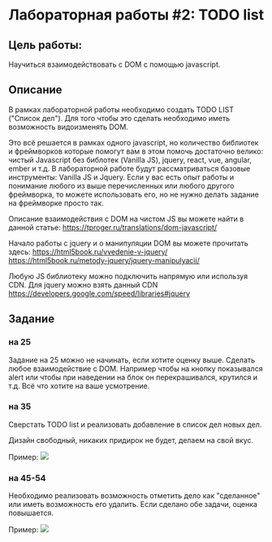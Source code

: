 # Лабораторная работы #2: TODO list

## Цель работы: 
Научиться взаимодействовать с DOM с помощью javascript.

## Описание

В рамках лабораторной работы необходимо создать TODO LIST ("Список дел").
Для того чтобы это сделать необходимо иметь возможность видоизменять DOM. 

Это всё решается в рамках одного javascript, но количество библиотек и фреймворков которые помогут вам в этом помочь достаточно велико: чистый Javascript без библотек (Vanilla JS), jquery, react, vue, angular, ember и т.д. В лабораторной работе будут рассматриваться базовые инструменты: Vanilla JS и Jquery. Если у вас есть опыт работы и понимание любого из выше перечисленных или любого другого фреймворка, то можете использовать его, но не нужно делать задание на фреймворке просто так.

Описание взаимодействия с DOM на чистом JS вы можете найти в данной статье: https://tproger.ru/translations/dom-javascript/

Начало работы с jquery и о манипуляции DOM вы можете прочитать здесь:
https://html5book.ru/vvedenie-v-jquery/
https://html5book.ru/metody-jquery/jquery-manipulyacii/

Любую JS библиотеку можно подключить напрямую или используя CDN.
Для jquery можно взять данный CDN https://developers.google.com/speed/libraries#jquery

## Задание 

### на 25
Задание на 25 можно не начинать, если хотите оценку выше.
Сделать любое взаимодействие с DOM. Например чтобы на кнопку показывался alert или чтобы при наведении на блок он перекрашивался, крутился и т.д.
Всё что хотите на ваше усмотрение.

### на 35 
Сверстать TODO list и реализовать добавление в список дел новых дел.

Дизайн свободный, никаких придирок не будет, делаем на свой вкус. 

Пример:
![](https://dab1nmslvvntp.cloudfront.net/wp-content/uploads/2016/06/1466857427angular2-todo-app.gif)


### на 45-54

Необходимо реализовать возможность отметить дело как "сделанное" или иметь возможность его удалить. Если сделано обе задачи, оценка повышается.

Пример:
![](https://freshman.tech/assets/images/todo-list/empty-state-bug.gif)



